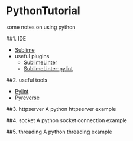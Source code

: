 # PythonTutorial
some notes on using python

##1. IDE
 * [Sublime](http://www.sublimetext.com/)
  * useful plugins
    * [SublimeLinter]()
    * [SublimeLinter-pylint](https://packagecontrol.io/packages/SublimeLinter-pylint)

##2. useful tools
  * [Pylint](http://www.pylint.org/)
  * [Pyreverse](http://www.logilab.org/blogentry/6883)

##3. httpserver
A python httpserver example

##4. socket
A python socket connection example

##5. threading
A python threading example